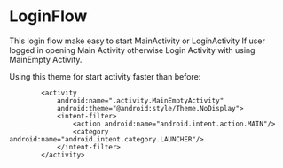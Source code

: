 # LoginFlow
This login flow make easy to start MainActivity or LoginActivity
If user logged in opening Main Activity otherwise Login Activity with using MainEmpty Activity.


Using this theme for start activity faster than before:


            <activity
                android:name=".activity.MainEmptyActivity"
                android:theme="@android:style/Theme.NoDisplay">
                <intent-filter>
                    <action android:name="android.intent.action.MAIN"/>
                    <category android:name="android.intent.category.LAUNCHER"/>
                </intent-filter>
            </activity>
